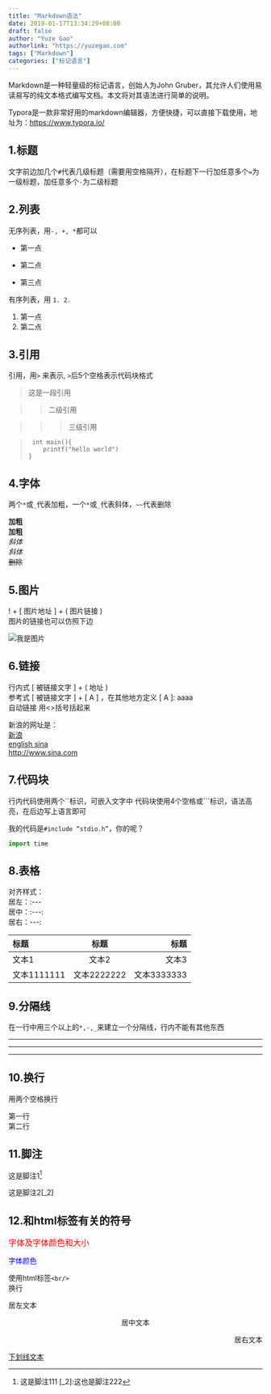 ```yaml
---
title: "Markdown语法"
date: 2019-01-17T13:34:29+08:00
draft: false
author: "Yuze Gao"
authorlink: "https://yuzegao.com"
tags: ["Markdown"]
categories: ["标记语言"]
---
```


Markdown是一种轻量级的标记语言，创始人为John Gruber，其允许人们使用易读易写的纯文本格式编写文档。本文将对其语法进行简单的说明。

Typora是一款非常好用的markdown编辑器，方便快捷，可以直接下载使用，地址为：https://www.typora.io/

## 1.标题 

文字前边加几个`#`代表几级标题（需要用空格隔开），在标题下一行加任意多个`=`为一级标题，加任意多个`-`为二级标题

## 2.列表

无序列表，用`-, +, *`都可以

- 第一点
+ 第二点
* 第三点

有序列表，用 `1. 2.`

1. 第一点
2. 第二点

## 3.引用

引用，用`>` 来表示, `>`后5个空格表示代码块格式

> 这是一段引用

>> 二级引用

>>> 三级引用

>      int main(){
>         printf("hello world")
>     }

## 4.字体

两个`*`或`_`代表加粗，一个`*`或`_`代表斜体，`~~`代表删除

**加粗**  
__加粗__  
*斜体*  
_斜体_  
~~删除~~

## 5.图片

! + [ 图片地址 ] + ( 图片链接 )  
图片的链接也可以仿照下边

![我是图片](https://connorlin.github.io/images/avatar.jpg)

## 6.链接

行内式 [ 被链接文字 ] + ( 地址 )  
参考式 [ 被链接文字 ] + [ A ]  ，在其他地方定义 [ A ]: aaaa  
自动链接  用<>括号括起来

新浪的网址是：  
[新浪](http://www.sina.com)  
[english sina][url1]  
<http://www.sina.com>

[url1]: http://www.sina.com/ "english sina"

## 7.代码块

行内代码使用两个``标识，可嵌入文字中
代码块使用4个空格或```标识，语法高亮，在后边写上语言即可

我的代码是`#include “stdio.h”`，你的呢？

```python
import time
```

## 8.表格

对齐样式：  
居左：:---  
居中：:---:  
居右：---:

|标题|标题|标题|
|:---|:---:|---:|
|文本1|文本2|文本3|
|文本1111111|文本2222222|文本3333333|

## 9.分隔线

在一行中用三个以上的`*,-,_`来建立一个分隔线，行内不能有其他东西

***
---
___

## 10.换行

用两个空格换行

第一行  
第二行

## 11.脚注

这是脚注1[^1] 

这是脚注2[_2]

[^1]:这是脚注111 
[_2]:这也是脚注222

## 12.和html标签有关的符号

<font face="微软雅黑" color="red" size="3">字体及字体颜色和大小</font>

<font color="#0000ff">字体颜色</font>

使用html标签`<br/>`<br/>换行

<p align="left">居左文本</p>
<p align="center">居中文本</p>
<p align="right">居右文本</p>

<u>下划线文本</u>